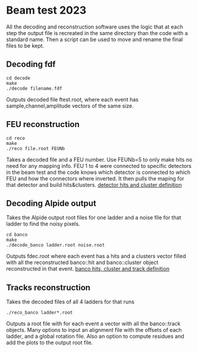 # Beam test 2023

All the decoding and reconstruction software uses the logic that at each step the output file is recreated in the same directory than the code with a standard name. Then a script can be used to move and rename the final files to be kept.

## Decoding fdf

```
cd decode
make
./decode filename.fdf
```
Outputs decoded file ftest.root, where each event has sample,channel,amplitude vectors of the same size. 

## FEU reconstruction

```
cd reco
make
./reco file.root FEUNb
```
Takes a decoded file and a FEU number.
Use FEUNb=5 to only make hits no need for any mapping info.
FEU 1 to 4 were connected to specific detectors in the beam test and the code knows which detector is connected to which FEU and how the connectors where inverted. It then pulls the maping for that detector and build hits&clusters.
[detector hits and cluster definition](reco/definitions.h)

## Decoding Alpide output

Takes the Alpide output root files for one ladder and a noise file for that ladder to find the noisy pixels.
```
cd banco
make
./decode_banco ladder.root noise.root
```
Outputs fdec.root where each event has a hits and a clusters vector filled with all the reconstructed banco::hit and banco::cluster object reconstructed in that event.
[banco hits, cluster and track definition](banco/definition_banco.h)

## Tracks reconstruction

Takes the decoded files of all 4 ladders for that runs
```
./reco_banco ladder*.root
```
Outputs a root file with for each event a vector with all the banco::track objects.
Many options to input an alignment file with the offsets of each ladder, and a global rotation file. Also an option to compute residues and add the plots to the output root file.
